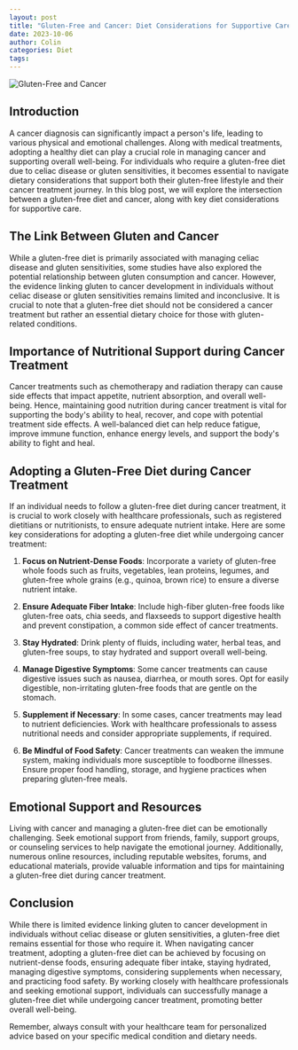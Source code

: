 ```yaml
---
layout: post
title: "Gluten-Free and Cancer: Diet Considerations for Supportive Care"
date: 2023-10-06
author: Colin
categories: Diet
tags: 
---
```


![Gluten-Free and Cancer](https://source.unsplash.com/1600x900/?glutenfree,cancer)

## Introduction
A cancer diagnosis can significantly impact a person's life, leading to various physical and emotional challenges. Along with medical treatments, adopting a healthy diet can play a crucial role in managing cancer and supporting overall well-being. For individuals who require a gluten-free diet due to celiac disease or gluten sensitivities, it becomes essential to navigate dietary considerations that support both their gluten-free lifestyle and their cancer treatment journey. In this blog post, we will explore the intersection between a gluten-free diet and cancer, along with key diet considerations for supportive care.

## The Link Between Gluten and Cancer
While a gluten-free diet is primarily associated with managing celiac disease and gluten sensitivities, some studies have also explored the potential relationship between gluten consumption and cancer. However, the evidence linking gluten to cancer development in individuals without celiac disease or gluten sensitivities remains limited and inconclusive. It is crucial to note that a gluten-free diet should not be considered a cancer treatment but rather an essential dietary choice for those with gluten-related conditions.

## Importance of Nutritional Support during Cancer Treatment
Cancer treatments such as chemotherapy and radiation therapy can cause side effects that impact appetite, nutrient absorption, and overall well-being. Hence, maintaining good nutrition during cancer treatment is vital for supporting the body's ability to heal, recover, and cope with potential treatment side effects. A well-balanced diet can help reduce fatigue, improve immune function, enhance energy levels, and support the body's ability to fight and heal.

## Adopting a Gluten-Free Diet during Cancer Treatment
If an individual needs to follow a gluten-free diet during cancer treatment, it is crucial to work closely with healthcare professionals, such as registered dietitians or nutritionists, to ensure adequate nutrient intake. Here are some key considerations for adopting a gluten-free diet while undergoing cancer treatment:

1. **Focus on Nutrient-Dense Foods**: Incorporate a variety of gluten-free whole foods such as fruits, vegetables, lean proteins, legumes, and gluten-free whole grains (e.g., quinoa, brown rice) to ensure a diverse nutrient intake.

2. **Ensure Adequate Fiber Intake**: Include high-fiber gluten-free foods like gluten-free oats, chia seeds, and flaxseeds to support digestive health and prevent constipation, a common side effect of cancer treatments.

3. **Stay Hydrated**: Drink plenty of fluids, including water, herbal teas, and gluten-free soups, to stay hydrated and support overall well-being.

4. **Manage Digestive Symptoms**: Some cancer treatments can cause digestive issues such as nausea, diarrhea, or mouth sores. Opt for easily digestible, non-irritating gluten-free foods that are gentle on the stomach.

5. **Supplement if Necessary**: In some cases, cancer treatments may lead to nutrient deficiencies. Work with healthcare professionals to assess nutritional needs and consider appropriate supplements, if required.

6. **Be Mindful of Food Safety**: Cancer treatments can weaken the immune system, making individuals more susceptible to foodborne illnesses. Ensure proper food handling, storage, and hygiene practices when preparing gluten-free meals.

## Emotional Support and Resources
Living with cancer and managing a gluten-free diet can be emotionally challenging. Seek emotional support from friends, family, support groups, or counseling services to help navigate the emotional journey. Additionally, numerous online resources, including reputable websites, forums, and educational materials, provide valuable information and tips for maintaining a gluten-free diet during cancer treatment.

## Conclusion
While there is limited evidence linking gluten to cancer development in individuals without celiac disease or gluten sensitivities, a gluten-free diet remains essential for those who require it. When navigating cancer treatment, adopting a gluten-free diet can be achieved by focusing on nutrient-dense foods, ensuring adequate fiber intake, staying hydrated, managing digestive symptoms, considering supplements when necessary, and practicing food safety. By working closely with healthcare professionals and seeking emotional support, individuals can successfully manage a gluten-free diet while undergoing cancer treatment, promoting better overall well-being.

Remember, always consult with your healthcare team for personalized advice based on your specific medical condition and dietary needs.